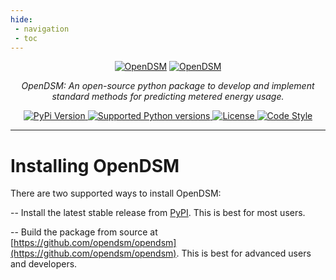 ```yaml
---
hide:
 - navigation
 - toc
---
```


<p align="center" id="opendsm">
  <a href="https://lfenergy.org/projects/opendsm/"><img src="site:assets/images/common/opendsm-horizontal-color.svg#only-light" alt="OpenDSM"></a>
  <a href="https://lfenergy.org/projects/opendsm/"><img src="site:assets/images/common/opendsm-horizontal-white.svg#only-dark" alt="OpenDSM"></a>
</p>

<p align="center">
    <em>OpenDSM: An open-source python package to develop and implement standard methods for predicting metered energy usage.</em>
</p>

</p>
    <p align="center">
    <a href="https://pypi.python.org/pypi/opendsm" target="_blank">
        <img src="https://img.shields.io/pypi/v/opendsm.svg" alt="PyPi Version">
    </a>
    <a href="https://pypi.org/project/opendsm" target="_blank">
        <img src="https://img.shields.io/pypi/pyversions/opendsm.svg" alt="Supported Python versions">
    </a>
    <a href="https://github.com/opendsm/opendsm" target="_blank">
        <img src="https://img.shields.io/github/license/opendsm/opendsm.svg" alt="License">
    </a>
    <a href="https://github.com/ambv/black" target="_blank">
        <img src="https://img.shields.io/badge/code%20style-black-000000.svg" alt="Code Style">
    </a>
</p>

---

# Installing OpenDSM

There are two supported ways to install OpenDSM:

-- Install the latest stable release from [PyPI](https://pypi.python.org/pypi/opendsm). This is best for most users.

-- Build the package from source at [https://github.com/opendsm/opendsm](https://github.com/opendsm/opendsm). This is best for advanced users and developers.